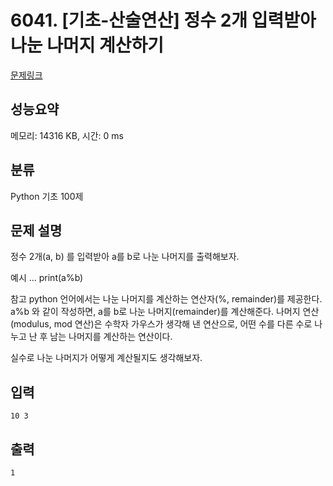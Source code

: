 # 6041. [기초-산술연산] 정수 2개 입력받아 나눈 나머지 계산하기

[문제링크](https://codeup.kr/problem.php?id=6041)

## 성능요약

메모리: 14316 KB, 시간: 0 ms

## 분류

Python 기초 100제

## 문제 설명

정수 2개(a, b) 를 입력받아 a를 b로 나눈 나머지를 출력해보자.

예시
...
print(a%b)

참고
python 언어에서는 나눈 나머지를 계산하는 연산자(%, remainder)를 제공한다.
a%b 와 같이 작성하면, a를 b로 나눈 나머지(remainder)를 계산해준다.
나머지 연산(modulus, mod 연산)은 수학자 가우스가 생각해 낸 연산으로,
어떤 수를 다른 수로 나누고 난 후 남는 나머지를 계산하는 연산이다.

실수로 나눈 나머지가 어떻게 계산될지도 생각해보자.

## 입력

```
10 3
```

## 출력

```
1
```
